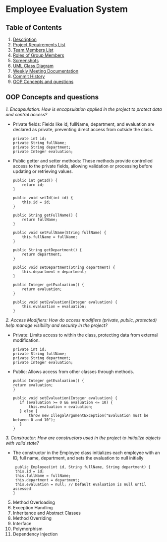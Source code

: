 # Employee Evaluation System

## Table of Contents
1. [Description](#description)
2. [Project Requirements List](#project-requirements-list)
3. [Team Members List](#team-members-list)
4. [Roles of Group Members](#roles-of-group-members)
5. [Screenshots](#screenshots)
6. [UML Class Diagram](#uml-class-diagram)
7. [Weekly Meeting Documentation](#weekly-meeting-documentation)
8. [Commit History](#commit-history)
9. [OOP Concepts and questions](#OOP-Concepts-and-questions)


## OOP Concepts and questions

 *1. Encapsulation: How is encapsulation applied in the project to protect data and control access?*

 * Private fields: Fields like id, fullName, department, and evaluation are declared as private, preventing direct access from outside the class.
    ```
    private int id;
    private String fullName;
    private String department;
    private Integer evaluation;
    ```

 * Public getter and setter methods: These methods provide controlled access to the private fields, allowing validation or processing before updating or retrieving values.
    ```
    public int getId() {
        return id;
    }
    
    public void setId(int id) {
        this.id = id;
    }
    
    public String getFullName() {
        return fullName;
    }
    
    public void setFullName(String fullName) {
        this.fullName = fullName;
    }
    
    public String getDepartment() {
        return department;
    }
    
    public void setDepartment(String department) {
        this.department = department;
    }
    
    public Integer getEvaluation() {
        return evaluation;
    }
    
    public void setEvaluation(Integer evaluation) {
        this.evaluation = evaluation;
    }
    
    ```


*2. Access Modifiers: How do access modifiers (private, public, protected) help manage visibility and security in the project?*
 *  Private: Limits access to within the class, protecting data from external modification.
    ```
    private int id;
    private String fullName;
    private String department;
    private Integer evaluation;
    ```
 *  Public: Allows access from other classes through methods.
    ```
    public Integer getEvaluation() {
    return evaluation;
    }
   
    public void setEvaluation(Integer evaluation) {
       if (evaluation >= 0 && evaluation <= 10) {
           this.evaluation = evaluation;
       } else {
           throw new IllegalArgumentException("Evaluation must be between 0 and 10");
       }
    }

    ```
    
*3. Constructor: How are constructors used in the project to initialize objects with valid state?*
 * The constructor in the Employee class initializes each employee with an ID, full name, department, and sets the evaluation to null initially
   ```
    public Employee(int id, String fullName, String department) {
    this.id = id;
    this.fullName = fullName;
    this.department = department;
    this.evaluation = null; // Default evaluation is null until assessed
   }
   ```
   
5. Method Overloading
6. Exception Handling
7. Inheritance and Abstract Classes
8. Method Overriding
9. Interface
10. Polymorphism
11. Dependency Injection
